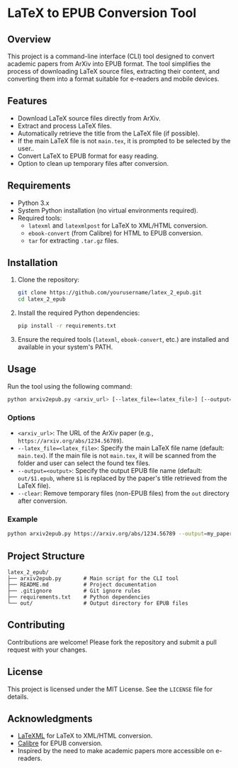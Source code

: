 # LaTeX to EPUB Conversion Tool

## Overview

This project is a command-line interface (CLI) tool designed to convert academic papers from ArXiv into EPUB format. The tool simplifies the process of downloading LaTeX source files, extracting their content, and converting them into a format suitable for e-readers and mobile devices.

## Features

- Download LaTeX source files directly from ArXiv.
- Extract and process LaTeX files.
- Automatically retrieve the title from the LaTeX file (if possible).
- If the main LaTeX file is not `main.tex`, it is prompted to be selected by the user..
- Convert LaTeX to EPUB format for easy reading.
- Option to clean up temporary files after conversion.

## Requirements

- Python 3.x
- System Python installation (no virtual environments required).
- Required tools:
  - `latexml` and `latexmlpost` for LaTeX to XML/HTML conversion.
  - `ebook-convert` (from Calibre) for HTML to EPUB conversion.
  - `tar` for extracting `.tar.gz` files.

## Installation

1. Clone the repository:
   ```bash
   git clone https://github.com/yourusername/latex_2_epub.git
   cd latex_2_epub
   ```

2. Install the required Python dependencies:
   ```bash
   pip install -r requirements.txt
   ```

3. Ensure the required tools (`latexml`, `ebook-convert`, etc.) are installed and available in your system's PATH.

## Usage

Run the tool using the following command:

```bash
python arxiv2epub.py <arxiv_url> [--latex_file=<latex_file>] [--output=<output>] [--clear]
```

### Options

- `<arxiv_url>`: The URL of the ArXiv paper (e.g., `https://arxiv.org/abs/1234.56789`).
- `--latex_file=<latex_file>`: Specify the main LaTeX file name (default: `main.tex`). If the main file is not `main.tex`, it will be scanned from the folder and user can select the found tex files.
- `--output=<output>`: Specify the output EPUB file name (default: `out/$1.epub`, where `$1` is replaced by the paper's title retrieved from the LaTeX file).
- `--clear`: Remove temporary files (non-EPUB files) from the `out` directory after conversion.

### Example

```bash
python arxiv2epub.py https://arxiv.org/abs/1234.56789 --output=my_paper.epub --clear
```

## Project Structure

```
latex_2_epub/
├── arxiv2epub.py       # Main script for the CLI tool
├── README.md           # Project documentation
├── .gitignore          # Git ignore rules
├── requirements.txt    # Python dependencies
└── out/                # Output directory for EPUB files
```

## Contributing

Contributions are welcome! Please fork the repository and submit a pull request with your changes.

## License

This project is licensed under the MIT License. See the `LICENSE` file for details.

## Acknowledgments

- [LaTeXML](https://dlmf.nist.gov/LaTeXML) for LaTeX to XML/HTML conversion.
- [Calibre](https://calibre-ebook.com/) for EPUB conversion.
- Inspired by the need to make academic papers more accessible on e-readers.